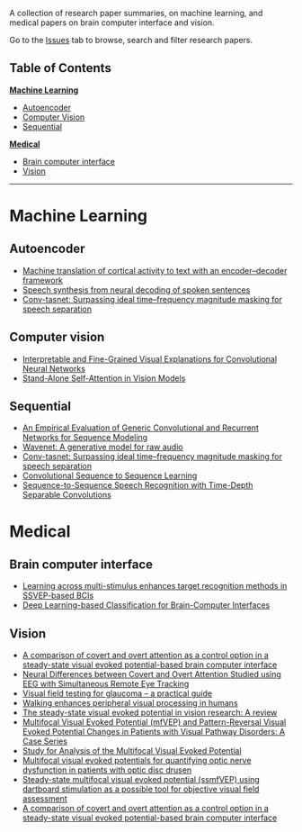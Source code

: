 A collection of research paper summaries, on machine learning, and medical papers on brain computer interface and vision.

Go to the [Issues](https://github.com/jinglescode/papers/issues) tab to browse, search and filter research papers.

## Table of Contents

**[Machine Learning](#machine-learning)**

- [Autoencoder](#autoencoder)
- [Computer Vision](#computer-vision)
- [Sequential](#sequential)

**[Medical](#medical)**
- [Brain computer interface](#brain-computer-interface)
- [Vision](#vision)

---

# Machine Learning

## Autoencoder
- [Machine translation of cortical activity to text with an encoder–decoder framework](https://github.com/jinglescode/ml-papers/issues/15)
- [Speech synthesis from neural decoding of spoken sentences](https://github.com/jinglescode/ml-papers/issues/16)
- [Conv-tasnet: Surpassing ideal time–frequency magnitude masking for speech separation](https://github.com/jinglescode/ml-papers/issues/18)

## Computer vision
- [Interpretable and Fine-Grained Visual Explanations for Convolutional Neural Networks](https://github.com/jinglescode/ml-papers/issues/1)
- [Stand-Alone Self-Attention in Vision Models](https://github.com/jinglescode/ml-papers/issues/21)

## Sequential
- [An Empirical Evaluation of Generic Convolutional and Recurrent Networks for Sequence Modeling](https://github.com/jinglescode/ml-papers/issues/14)
- [Wavenet: A generative model for raw audio](https://github.com/jinglescode/ml-papers/issues/17)
- [Conv-tasnet: Surpassing ideal time–frequency magnitude masking for speech separation](https://github.com/jinglescode/ml-papers/issues/18)
- [Convolutional Sequence to Sequence Learning](https://github.com/jinglescode/ml-papers/issues/19)
- [Sequence-to-Sequence Speech Recognition with Time-Depth Separable Convolutions](https://github.com/jinglescode/ml-papers/issues/20)


# Medical

## Brain computer interface

- [Learning across multi-stimulus enhances target recognition methods in SSVEP-based BCIs](https://github.com/jinglescode/ml-papers/issues/6)
- [Deep Learning-based Classification for Brain-Computer Interfaces](https://github.com/jinglescode/ml-papers/issues/12)

## Vision

- [A comparison of covert and overt attention as a control option in a steady-state visual evoked potential-based brain computer interface](https://github.com/jinglescode/ml-papers/issues/2)
- [Neural Differences between Covert and Overt Attention Studied using EEG with Simultaneous Remote Eye Tracking](https://github.com/jinglescode/ml-papers/issues/3)
- [Visual field testing for glaucoma – a practical guide](https://github.com/jinglescode/ml-papers/issues/4)
- [Walking enhances peripheral visual processing in humans](https://github.com/jinglescode/ml-papers/issues/5)
- [The steady-state visual evoked potential in vision research: A review](https://github.com/jinglescode/ml-papers/issues/7)
- [Multifocal Visual Evoked Potential (mfVEP) and Pattern-Reversal Visual Evoked Potential Changes in Patients with Visual Pathway Disorders: A Case Series](https://github.com/jinglescode/ml-papers/issues/8)
- [Study for Analysis of the Multifocal Visual Evoked Potential](https://github.com/jinglescode/ml-papers/issues/9)
- [Multifocal visual evoked potentials for quantifying optic nerve dysfunction in patients with optic disc drusen](https://github.com/jinglescode/ml-papers/issues/10)
- [Steady-state multifocal visual evoked potential (ssmfVEP) using dartboard stimulation as a possible tool for objective visual field assessment](https://github.com/jinglescode/ml-papers/issues/11)
- [A comparison of covert and overt attention as a control option in a steady-state visual evoked potential-based brain computer interface](https://github.com/jinglescode/ml-papers/issues/13)
